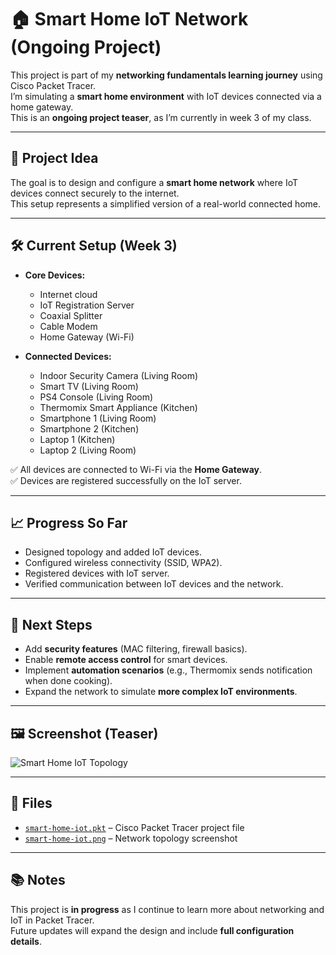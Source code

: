 # 🏠 Smart Home IoT Network (Ongoing Project)

This project is part of my **networking fundamentals learning journey** using Cisco Packet Tracer.  
I’m simulating a **smart home environment** with IoT devices connected via a home gateway.  
This is an **ongoing project teaser**, as I’m currently in week 3 of my class.  

---

## 🧠 Project Idea
The goal is to design and configure a **smart home network** where IoT devices connect securely to the internet.  
This setup represents a simplified version of a real-world connected home.

---

## 🛠️ Current Setup (Week 3)
- **Core Devices:**
  - Internet cloud
  - IoT Registration Server
  - Coaxial Splitter
  - Cable Modem
  - Home Gateway (Wi-Fi)
  
- **Connected Devices:**
  - Indoor Security Camera (Living Room)
  - Smart TV (Living Room)
  - PS4 Console (Living Room)
  - Thermomix Smart Appliance (Kitchen)
  - Smartphone 1 (Living Room)
  - Smartphone 2 (Kitchen)
  - Laptop 1 (Kitchen)
  - Laptop 2 (Living Room)

✅ All devices are connected to Wi-Fi via the **Home Gateway**.  
✅ Devices are registered successfully on the IoT server.  

---

## 📈 Progress So Far
- Designed topology and added IoT devices.  
- Configured wireless connectivity (SSID, WPA2).  
- Registered devices with IoT server.  
- Verified communication between IoT devices and the network.  

---

## 🎯 Next Steps
- Add **security features** (MAC filtering, firewall basics).  
- Enable **remote access control** for smart devices.  
- Implement **automation scenarios** (e.g., Thermomix sends notification when done cooking).  
- Expand the network to simulate **more complex IoT environments**.  

---

## 🖼️ Screenshot (Teaser)
![Smart Home IoT Topology](./smart-home-iot.png)

---

## 📂 Files
- [`smart-home-iot.pkt`](./smart-home-iot.pkt) – Cisco Packet Tracer project file  
- [`smart-home-iot.png`](./smart-home-iot.png) – Network topology screenshot  

---

## 📚 Notes
This project is **in progress** as I continue to learn more about networking and IoT in Packet Tracer.  
Future updates will expand the design and include **full configuration details**.  

